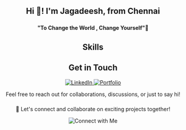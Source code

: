 <h2 align="center">Hi 👋! I'm Jagadeesh, from Chennai</h2> 



###

<div align="center">





  <h4 align="center">"To Change the World , Change Yourself"🌟</h4>
</div>

##
##

<div align="center">

  
</div>


##


<h2 align="center">Skills</h2>



<h2 align="center">Get in Touch</h2>

<p align="center">
  <a href="https://www.linkedin.com/in/jagadeesh2002/" target="_blank">
    <img src="https://img.shields.io/badge/LinkedIn-%230077B5.svg?&style=for-the-badge&logo=linkedin&logoColor=white" alt="LinkedIn">
  </a>
  <a href="https://jagadeeshm-portfolio.vercel.app/" target="_blank">
    <img src="https://img.shields.io/badge/Portfolio-%2312100E.svg?&style=for-the-badge&logo=dev.to&logoColor=white" alt="Portfolio">
  </a>
</p>

<p align="center">
  Feel free to reach out for collaborations, discussions, or just to say hi!
</p>

###



<p align="center">
  🚀 Let's connect and collaborate on exciting projects together!
</p>

<p align="center">
  <img src="https://img.shields.io/badge/Connect%20with%20Me-%2312100E.svg?&style=for-the-badge&logo=dev.to&logoColor=white" alt="Connect with Me">
</p>

###
